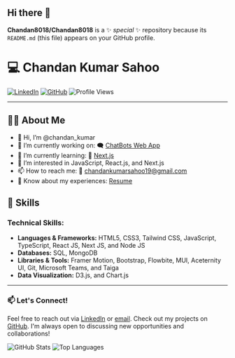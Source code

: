 ## Hi there 👋


**Chandan8018/Chandan8018** is a ✨ _special_ ✨ repository because its `README.md` (this file) appears on your GitHub profile.

# 💻 Chandan Kumar Sahoo

[![LinkedIn](https://img.shields.io/badge/LinkedIn-0077B5?style=for-the-badge&logo=linkedin&logoColor=white)](https://www.linkedin.com/in/chandan801853) [![GitHub](https://img.shields.io/badge/GitHub-100000?style=for-the-badge&logo=github&logoColor=white)](https://www.github.com/Chandan8018) ![Profile Views](https://komarev.com/ghpvc/?username=Chandan8018&color=blue)

---

## 🧑‍💻 About Me

- 👋 Hi, I’m @chandan_kumar
- 🔭 I’m currently working on: 🗨️ [ChatBots Web App](#)
- 🌱 I’m currently learning: 🔰 [Next.js](#)
- 👀 I’m interested in JavaScript, React.js, and Next.js
- 📫 How to reach me: 📧 [chandankumarsahoo19@gmail.com](mailto:chandankumarsahoo19@gmail.com)
- 📄 Know about my experiences: [Resume](https://drive.google.com/file/d/1visNZGvTaxxLDgLGoEDqb1PSCQNK1WQS/view?usp=sharing)

## 🚀 Skills

### **Technical Skills:**
- **Languages & Frameworks:** HTML5, CSS3, Tailwind CSS, JavaScript, TypeScript, React JS, Next JS, and Node JS
- **Databases:** SQL, MongoDB
- **Libraries & Tools:** Framer Motion, Bootstrap, Flowbite, MUI, Aceternity UI, Git, Microsoft Teams, and Taiga
- **Data Visualization:** D3.js, and Chart.js

---

### 📫 Let's Connect!

Feel free to reach out via [LinkedIn](https://www.linkedin.com/in/chandan801853) or [email](mailto:chandankumarsahoo19@gmail.com). Check out my projects on [GitHub](https://www.github.com/Chandan8018). I'm always open to discussing new opportunities and collaborations!

![GitHub Stats](https://github-readme-stats.vercel.app/api?username=Chandan8018&show_icons=true&theme=radical) ![Top Languages](https://github-readme-stats.vercel.app/api/top-langs/?username=Chandan8018&layout=compact&theme=radical)
